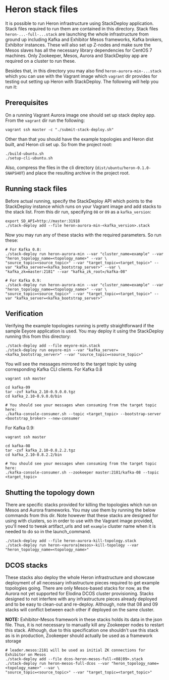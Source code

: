 # Heron stack files

It is possible to run Heron infrastructure using StackDeploy application. Stack files required to run them are 
contained in this directory. Stack files `heron-...-full-...stack` are launching the whole infrastructure from ground up
including Kafka and Exhibitor Mesos frameworks, Kafka brokers, Exhibitor instances. These will also set up Z-nodes and 
make sure the Mesos slaves has all the necessary library dependencies for CentOS 7 machines. Only Zookeeper, Mesos, 
Aurora and StackDeploy app are required on a cluster to run these.

Besides that, in this directory you may also find  `heron-aurora-min-...stack` which you can use with the Vagrant image 
which `vagrant` dir provides for testing out setting up Heron with StackDeploy. The following will help you run it:

## Prerequisites

On a running Vagrant Aurora image one should set up stack deploy app. From the `vagrant` dir run the following:

```
vagrant ssh master -c "./submit-stack-deploy.sh"
```

Other than that you should have the example topologies and Heron dist built, and Heron cli set up. So from the project 
root:

```
./build-ubuntu.sh
./setup-cli-ubuntu.sh
```

Also, compress the files in the cli directory (`dist/ubuntu/heron-0.1.0-SNAPSHOT`) and place the resulting archive in 
the project root.

## Running stack files

Before actual running, specify the StackDeploy API which points to the StackDeploy instance which runs on your Vagrant 
image and add stacks to the stack list. From this dir run, specifying `08` or `09` as a `kafka_version`:

```
export SD_API=http://master:31918
./stack-deploy add --file heron-aurora-min-<kafka_version>.stack
```

Now you may run any of these stacks with the required parameters. So run these:

```
# For Kafka 0.8:
./stack-deploy run heron-aurora-min --var "cluster_name=example" --var "heron_topology_name=<topology_name>" --var \
"source_topic=<source_topic>" --var "target_topic=<target_topic>" --var "kafka_server=<kafka_bootstrap_server>" --var \
"kafka_zk=master:2181" --var "kafka_zk_root=/kafka-08"

# For Kafka 0.9:
./stack-deploy run heron-aurora-min --var "cluster_name=example" --var "heron_topology_name=<topology_name>" --var \
"source_topic=<source_topic>" --var "target_topic=<target_topic>" --var "kafka_server=<kafka_bootstrap_server>"
```

## Verification

Verifying the example topologies running is pretty straightforward if the sample Eeyore application is used. You may 
deploy it using the StackDeploy running this from this directory:

```
./stack-deploy add --file eeyore-min.stack
./stack-deploy run eeyore-min --var "kafka_server=<kafka_bootstrap_server>" --var "source_topic=<source_topic>"
```

You will see the messages mirrored to the target topic by using corresponding Kafka CLI clients. For Kafka 0.8

```
vagrant ssh master

cd kafka-09
tar -zxf kafka_2.10-0.9.0.0.tgz
cd kafka_2.10-0.9.0.0/bin

# You should see your messages when consuming from the target topic here:
./kafka-console-consumer.sh --topic <target_topic> --bootstrap-server <bootstrap_broker> --new-consumer
```

For Kafka 0.9:

```
vagrant ssh master

cd kafka-08
tar -zxf kafka_2.10-0.8.2.2.tgz
cd kafka_2.10-0.8.2.2/bin

# You should see your messages when consuming from the target topic here:
./kafka-console-consumer.sh --zookeeper master:2181/kafka-08 --topic <target_topic>
```

## Shutting the topology down

There are specific stacks provided for killing the topologies which run on Mesos and Aurora frameworks. You may use 
them by running the below commands from this dir. Note however that these stacks are designed for using with clusters,
so in order to use with the Vagrant image provided, you'll need to tweak artifact_urls and set `example` cluster name when
it is needed to do so in the launch_command.

```
./stack-deploy add --file heron-aurora-kill-topology.stack
./stack-deploy run heron-<aurora|mesos>-kill-topology --var "heron_topology_name=<topology_name>"
```

## DCOS stacks
These stacks also deploy the whole Heron infrastructure and showcase deployment of all necessary infrastructure pieces 
required to get example topologies going. There are only Mesos-based stacks for now, as the Aurora not yet supported 
for Elodina DCOS cluster provisioning. Stacks designed to not interfere with any infrastructure pieces already deployed 
and to be easy to clean-out and re-deploy. Although, note that 08 and 09 stacks will conflict between each other if 
deployed on the same cluster. 

**NOTE:** Exhibitor-Mesos framework in these stacks holds its data in the json file. Thus, it is not necessary to 
manually kill any Zookeeper nodes to restart this stack. Although, due to this specification one shouldn't use this 
stack as is in production, Zookeeper should actually be used as a framework storage

```
# leader.mesos:2181 will be used as initial ZK connections for Exhibitor on Mesos 
./stack-deploy add --file dcos-heron-mesos-full-<08|09>.stack
./stack-deploy run heron-mesos-full-dcos --var "heron_topology_name=<topology_name>" --var \
"source_topic=<source_topic>" --var "target_topic=<target_topic>"
```
